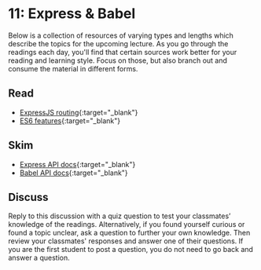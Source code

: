 11: Express  & Babel
======================================================================================

Below is a collection of resources of varying types and lengths which describe the topics for the upcoming lecture.  As you go through the readings each day, you'll find that certain sources work better for your reading and learning style. Focus on those, but also branch out and consume the material in different forms.

## Read
* [ExpressJS routing](http://expressjs.com/en/guide/routing.html){:target="_blank"}
* [ES6 features](https://babeljs.io/learn-es2015/){:target="_blank"}

## Skim
* [Express API docs](http://expressjs.com/en/4x/api.html){:target="_blank"}
* [Babel API docs](https://babeljs.io/docs/usage/api/){:target="_blank"}

## Discuss

Reply to this discussion with a quiz question to test your classmates’ knowledge of the readings. Alternatively, if you found yourself curious or found a topic unclear, ask a question to further your own knowledge. Then review your classmates' responses and answer one of their questions. If you are the first student to post a question, you do not need to go back and answer a question.
